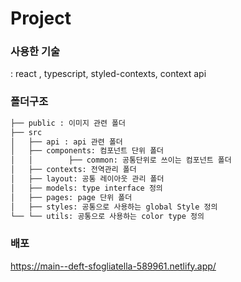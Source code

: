 # Project

### 사용한 기술

: react , typescript, styled-contexts, context api

### 폴더구조

```bash
├── public : 이미지 관련 폴더
├── src
│   ├── api : api 관련 폴더
│   ├── components: 컴포넌트 단위 폴더
│   │        ├── common: 공통단위로 쓰이는 컴포넌트 폴더
│   ├── contexts: 전역관리 폴더
│   ├── layout: 공통 레이아웃 관리 폴더
│   ├── models: type interface 정의
│   ├── pages: page 단위 폴더
│   ├── styles: 공통으로 사용하는 global Style 정의
└── └── utils: 공통으로 사용하는 color type 정의
```

### 배포

https://main--deft-sfogliatella-589961.netlify.app/
